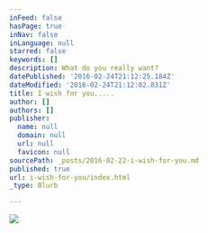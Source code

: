 ```yaml
---
inFeed: false
hasPage: true
inNav: false
inLanguage: null
starred: false
keywords: []
description: What do you really want?
datePublished: '2016-02-24T21:12:25.184Z'
dateModified: '2016-02-24T21:12:02.831Z'
title: I wish for you.....
author: []
authors: []
publisher:
  name: null
  domain: null
  url: null
  favicon: null
sourcePath: _posts/2016-02-22-i-wish-for-you.md
published: true
url: i-wish-for-you/index.html
_type: Blurb

---
```

![](https://the-grid-user-content.s3-us-west-2.amazonaws.com/2e826669-1708-4d0c-8d69-c1435747f748.jpg)